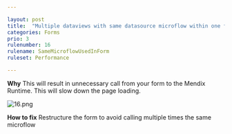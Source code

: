 ```yaml
---

layout: post
title:  "Multiple dataviews with same datasource microflow within one form"
categories: Forms
prio: 3
rulenumber: 16
rulename: SameMicroflowUsedInForm
ruleset: Performance

---
```


**Why**
This will result in unnecessary call from your form to the Mendix Runtime. This will slow down the page loading.

![16.png](https://github.com/Omnext/omnext.github.io/blob/master/assets/16.png)

**How to fix**
Restructure the form to avoid calling multiple times the same microflow